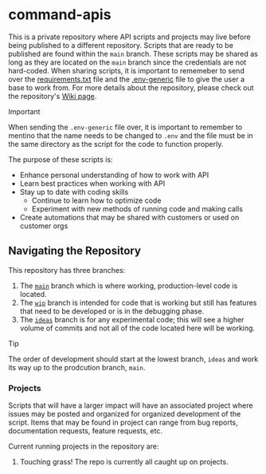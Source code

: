 # command-apis
This is a private repository where API scripts and projects may live before being published to a different repository. Scripts that are ready to be published are found within the `main` branch. These scripts may be shared as long as they are located on the `main` branch since the credentials are not hard-coded. When sharing scripts, it is important to rememeber to send over the [requirements.txt](/requirements.txt) file and the [.env-generic](/.env-generic) file to give the user a base to work from. For more details about the repository, please check out the repository's [Wiki page](https://github.com/verkadase/command-apis/wiki).
>[!IMPORTANT]
>When sending the `.env-generic` file over, it is important to remember to mentino that the name needs to be changed to `.env` and the file must be in the same directory as the script for the code to function properly.

The purpose of these scripts is:

* Enhance personal understanding of how to work with API
* Learn best practices when working with API
* Stay up to date with coding skills
  * Continue to learn how to optimize code
  * Experiment with new methods of running code and making calls
* Create automations that may be shared with customers or used on customer orgs

## Navigating the Repository

This repository has three branches:
1. The [`main`](https://github.com/verkadase/command-apis) branch which is where working, production-level code is located.
2. The [`wip`](https://github.com/verkadase/command-apis/tree/wip) branch is intended for code that is working but still has features that need to be developed or is in the debugging phase.
3. The [`ideas`](https://github.com/verkadase/command-apis/tree/ideas) branch is for any experimental code; this will see a higher volume of commits and not all of the code located here will be working.

>[!TIP]
>The order of development should start at the lowest branch, `ideas` and work its way up to the prodcution branch, `main`.

### Projects

Scripts that will have a larger impact will have an associated project where issues may be posted and organized for organized development of the script. Items that may be found in project can range from bug reports, documentation requests, feature requests, etc.

Current running projects in the repository are:
1. Touching grass! The repo is currently all caught up on projects.
